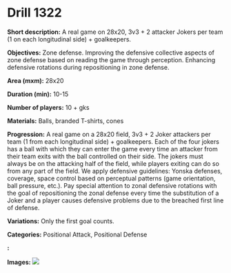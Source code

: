 # Drill 1322

**Short description:**
A real game on 28x20, 3v3 + 2 attacker Jokers per team (1 on each longitudinal side) + goalkeepers.

**Objectives:**
Zone defense. Improving the defensive collective aspects of zone defense based on reading the game through perception. Enhancing defensive rotations during repositioning in zone defense.

**Area (mxm):**
28x20

**Duration (min):**
10-15

**Number of players:**
10 + gks

**Materials:**
Balls, branded T-shirts, cones

**Progression:**
A real game on a 28x20 field, 3v3 + 2 Joker attackers per team (1 from each longitudinal side) + goalkeepers. Each of the four jokers has a ball with which they can enter the game every time an attacker from their team exits with the ball controlled on their side. The jokers must always be on the attacking half of the field, while players exiting can do so from any part of the field. We apply defensive guidelines: Yonska defenses, coverage, space control based on perceptual patterns (game orientation, ball pressure, etc.). Pay special attention to zonal defensive rotations with the goal of repositioning the zonal defense every time the substitution of a Joker and a player causes defensive problems due to the breached first line of defense.

**Variations:**
Only the first goal counts.

**Categories:**
Positional Attack, Positional Defense

**:**


**Images:**
![](https://www.coachingfutsal.com/\images\71bd52d5-9b79-491c-97ee-2f69818a38c6_133.png)

